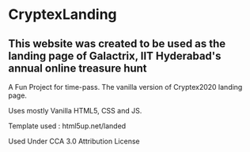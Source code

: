 # CryptexLanding
## This website was created to be used as the landing page of Galactrix, IIT Hyderabad's annual online treasure hunt 
A Fun Project for time-pass. The vanilla version of Cryptex2020 landing page.

Uses mostly Vanilla HTML5, CSS and JS.

Template used : html5up.net/landed

Used Under CCA 3.0 Attribution License
